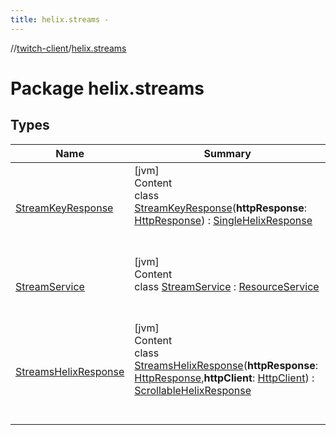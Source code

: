 ```yaml
---
title: helix.streams -
---
```

//[twitch-client](../index.md)/[helix.streams](index.md)



# Package helix.streams  


## Types  
  
|  Name|  Summary| 
|---|---|
| [StreamKeyResponse](-stream-key-response/index.md)| [jvm]  <br>Content  <br>class [StreamKeyResponse](-stream-key-response/index.md)(**httpResponse**: [HttpResponse]()) : [SingleHelixResponse](../helix.http.model/-single-helix-response/index.md)  <br><br><br>
| [StreamService](-stream-service/index.md)| [jvm]  <br>Content  <br>class [StreamService](-stream-service/index.md) : [ResourceService](../helix.http/-resource-service/index.md)  <br><br><br>
| [StreamsHelixResponse](-streams-helix-response/index.md)| [jvm]  <br>Content  <br>class [StreamsHelixResponse](-streams-helix-response/index.md)(**httpResponse**: [HttpResponse](),**httpClient**: [HttpClient]()) : [ScrollableHelixResponse](../helix.http.model/-scrollable-helix-response/index.md)  <br><br><br>

